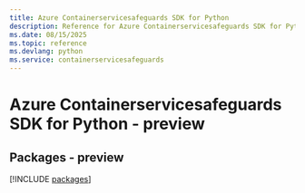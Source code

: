 ```yaml
---
title: Azure Containerservicesafeguards SDK for Python
description: Reference for Azure Containerservicesafeguards SDK for Python
ms.date: 08/15/2025
ms.topic: reference
ms.devlang: python
ms.service: containerservicesafeguards
---
```

# Azure Containerservicesafeguards SDK for Python - preview
## Packages - preview
[!INCLUDE [packages](containerservicesafeguards-index.md)]